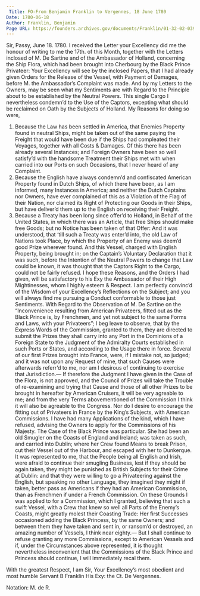 ```yaml
---
 Title: FO-From Benjamin Franklin to Vergennes, 18 June 1780
Date: 1780-06-18
Author: Franklin, Benjamin
Page URL: https://founders.archives.gov/documents/Franklin/01-32-02-0397
---
```


Sir,
Passy, June 18. 1780.
I received the Letter your Excellency did me the honour of writing to me the 17th. of this Month, together with the Letters inclosed of M. De Sartine and of the Ambassador of Holland, concerning the Ship Flora, which had been brought into Cherbourg by the Black Prince Privateer: Your Excellency will see by the inclosed Papers, that I had already given Orders for the Release of the Vessel, with Payment of Damages, before M. the Ambassador’s Complaint was made. And by my Letters to the Owners, may be seen what my Sentiments are with Regard to the Principle about to be established by the Neutral Powers. This single Cargo I nevertheless condemn’d to the Use of the Captors, excepting what should be reclaimed on Oath by the Subjects of Holland. My Reasons for doing so were,
1. Because the Law has been settled in America, that Enemies Property found in neutral Ships, might be taken out of the same paying the Freight that would have been due if the Ships had compleated their Voyages, together with all Costs & Damages. Of this there has been already several Instances; and Foreign Owners have been so well satisfy’d with the handsome Treatment their Ships met with when carried into our Ports on such Occasions, that I never heard of any Complaint.
2. Because the English have always condemn’d and confiscated American Property found in Dutch Ships, of which there have been, as I am informed, many Instances in America; and neither the Dutch Captains nor Owners, have ever complained of this as a Violation of the Flag of their Nation, nor claimed its Right of Protecting our Goods in their Ships, but have deliver’d them up to the English on receiving their Freight.
3. Because a Treaty has been long since offer’d to Holland, in Behalf of the United States, in which there was an Article, that free Ships should make free Goods; but no Notice has been taken of that Offer: And it was understood, that ‘till such a Treaty was enter’d into, the old Law of Nations took Place, by which the Property of an Enemy was deem’d good Prize wherever found. And this Vessel, charged with English Property, being brought in; on the Captain’s Voluntary Declaration that it was such, before the Intention of the Neutral Powers to change that Law could be known, it was thought that the Captors Right to the Cargo, could not be fairly refused.
I hope these Reasons, and the Orders I had given, will be satisfactory to his Exy the Ambassador of their High Mightinesses, whom I highly esteem & Respect. I am perfectly convinc’d of the Wisdom of your Excellency’s Reflections on the Subject; and you will always find me pursuing a Conduct conformable to those just Sentiments.
With Regard to the Observation of M. De Sartine on the “Inconvenience resulting from American Privateers, fitted out as the Black Prince is, by Frenchmen, and yet not subject to the same Forms and Laws, with your Privateers”; I beg leave to observe, that by the Express Words of the Commission, granted to them, they are directed to submit the Prizes they shall carry into any Port in the Dominions of a Foreign State to the Judgment of the Admiralty Courts established in such Ports or States, and according to the Usage there in force. Several of our first Prizes brought into France, were, if I mistake not, so judged; and it was not upon any Request of mine, that such Causes were afterwards referr’d to me, nor am I desirous of continuing to exercise that Jurisdiction.— If therefore the Judgment I have given in the Case of the Flora, is not approved, and the Council of Prizes will take the Trouble of re-examining and trying that Cause and those of all other Prizes to be brought in hereafter by American Cruisers, it will be very agreable to me; and from the very Terms abovementioned of the Commission I think it will also be agreable to the Congress. Nor do I desire to encourage the fitting out of Privateers in France by the King’s Subjects, with American Commissions. I have had many Applications of the kind, which I have refused, advising the Owners to apply for the Commissions of his Majesty. The Case of the Black Prince was particular. She had been an old Smugler on the Coasts of England and Ireland; was taken as such, and carried into Dublin; where her Crew found Means to break Prison, cut their Vessel out of the Harbour, and escaped with her to Dunkerque. It was represented to me, that the People being all English and Irish, were afraid to continue their smugling Business, lest if they should be again taken, they might be punished as British Subjects for their Crime at Dublin: and that they were willing to go a Privateering against the English, but speaking no other Language, they imagined they might if taken, better pass as Americans if they had an American Commission, than as Frenchmen if under a French Commission. On these Grounds I was applied to for a Commission, which I granted, believing that such a swift Vessel, with a Crew that knew so well all Parts of the Enemy’s Coasts, might greatly molest their Coasting Trade: Her first Successes occasioned adding the Black Princess, by the same Owners; and between them they have taken and sent in, or ransom’d or destroyed, an amazing number of Vessels, I think near eighty.— But I shall continue to refuse granting any more Commissions, except to American Vessels and if, under the Circumstances above represented, it is thought nevertheless inconvenient that the Commissions of the Black Prince and Princess should continue, I will immediately recal them.

With the greatest Respect, I am Sir, Your Excellency’s most obedient and most humble Servant
B Franklin
His Exy: the Ct. De Vergennes.
 
Notation: M. de R.

